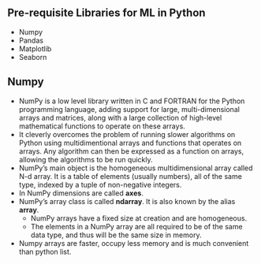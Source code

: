 ## Pre-requisite Libraries for ML in Python

- Numpy
- Pandas
- Matplotlib
- Seaborn

## Numpy

- NumPy is a low level library written in C and FORTRAN for the Python programming language, adding support for large, multi-dimensional arrays and matrices, along with a large collection of high-level mathematical functions to operate on these arrays.
- It cleverly overcomes the problem of running slower algorithms on Python using multidimentional arrays and functions that operates on arrays. Any algorithm can then be expressed as a function on arrays, allowing the algorithms to be run quickly.
- NumPy’s main object is the homogeneous multidimensional array called N-d array. It is a table of elements (usually numbers), all of the same type, indexed by a tuple of non-negative integers.
- In NumPy dimensions are called **axes**.
- NumPy’s array class is called **ndarray**. It is also known by the alias **array**.
  - NumPy arrays have a fixed size at creation and are homogeneous.
  - The elements in a NumPy array are all required to be of the same data type, and thus will be the same size in memory.
- Numpy arrays are faster, occupy less memory and is much convenient than python list.
